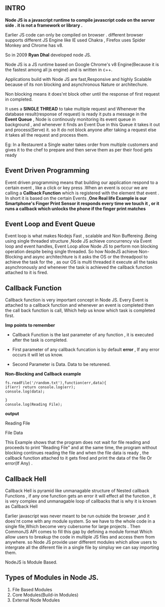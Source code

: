 ## INTRO
**Node JS is a javascript runtime to compile javascript code on the server side . it is not a framework or library .**

Earlier JS code can only be compiled on browser . different browser supports different JS Engine like IE used Chakra , Firefox uses Spider Monkey and Chrome has v8.

So in 2009 **Ryan Dhal** developed node JS.

Node JS is a JS runtime based on  Google Chrome's v8 Engine(Because it is the fastest among all js engine) and is written in c++.

Applications build with Node JS are fast,Responsive and highly Scalable because of its non blocking and asynchronous Nature or architechure.

Non blocking means it does'nt block other until the response of first request in completed.

It uses a **SINGLE THREAD** to take multiple request and Whenever the database result(response of request) is ready it puts a message in the **Event Queue** , Node is continously monitoring its event queue in background , and whenever it finds an Event Due in this Queue it takes it out and process(Serve) it. so It do not block anyone after taking a request else it takes all the request and process them.

Eg: In a Restaurent a Single waiter takes order from multiple customers and gives it to the chef to prepare and  then serve them as per their food gets ready
## Event Driven Programming

Event driven programming means that building our application respond to a certain event , like a click or key press .When an event is occur we are calling a **Callback Function** which is registered with the element that event . In short it is based on the certain Events ,**One Real life Example is our Smartphone's Finger Print Sensor it responds every time we touch it , or it runs a callback which unlocks the phone if the finger print matches**

## Event Loop and Event Queue
Event loop is what makes Nodejs Fast , scalable and Non Buffereing .Being using single threaded structure ,Node JS achieve concurrency via Event loop and event handles, Event Loop allow Node JS to  perform non blocking operation despite being single threaded. So how NodeJS achieve Non-Blocking and async architechture is it asks the OS or the threadpool to achieve the task for the , as our OS is multi threaded it execute all the tasks asynchronously and whenever the task is achieved the callback function attached to it is fired.

## Callback Function
Callback function is very important concept in Node JS. Every Event is attached to a callback function and whenever an event is completed then the call back function is call, Which help us know which task is completed first.

**Imp points to remember**
- Callback Function is the last parameter of any function , it is executed after the task is completed.

- First parameter of any callback funcation is by default **error** , If any error occurs it will let us know.

- Second Parameter is Data. Data to be returened.

**Non-Blocking and Callback example**
```
fs.readFile('/random.txt'),function(err,data){
if(err) return console.log(err);
console.log(data);
	
}
console.log(Reading File);
```
   **output** 

 Reading File

 File Data

 This Example shows that the program does not wait for file reading and proceeds to print "Reading File" and at the same time, the program without blocking continues reading the file and when the file data is ready , the callback function attached to it gets fired and print the data of the file Or error(If Any) .

## Callback Hell
Callback Hell is pyramid like unmanagable structure of Nested callback Functions , if any one function  gets an error it will effect all the function , it is very complex and unmanagable loop of callbacks that is why it is known as Callback Hell


Earlier javascript was never meant to be run outside the browser ,and it does'nt come with any module system. So we have to the whole code in a single file,Which become very cubersome for large projects . Then CommonJS API comes to fill this gap by defining a module format Which allow users to breakup the code in multiple JS files and access them from anywhere. so Node JS provide user different modules which allow users to intergrate all the diferent file in a single file by simpluy we can say importing them.

NodeJS is Module Based.

## Types of Modules in Node JS.

1. File Based Modules
2. Core Modules(Build-in Modules)
3. External Node Modules
